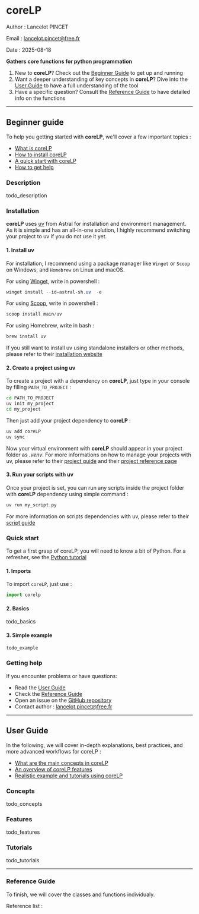 # coreLP

Author : Lancelot PINCET

Email : lancelot.pincet@free.fr

Date : 2025-08-18

**Gathers core functions for python programmation**

1. New to **coreLP**? Check out the [Beginner Guide](#beginner-guide) to get up and running
2. Want a deeper understanding of key concepts in **coreLP**? Dive into the [User Guide](#user-guide) to have a full understanding of the tool
3. Have a specific question? Consult the [Reference Guide](#reference-guide) to have detailed info on the functions

---

## Beginner guide

To help you getting started with **coreLP**, we'll cover a few important topics :
- [What is coreLP](#description)
- [How to install coreLP](#installation)
- [A quick start with coreLP](#quick-start)
- [How to get help](#getting-help)

### Description
todo_description  

### Installation

**coreLP** uses [uv](https://docs.astral.sh/uv/) from Astral for installation and environment management.
As it is simple and has an all-in-one solution, I highly recommend switching your project to uv if you do not use it yet.

#### 1. Install uv
For installation, I recommend using a package manager like `Winget` or `Scoop` on Windows, and `Homebrew` on Linux and macOS.

For using [Winget](https://winstall.app/apps/astral-sh.uv), write in powershell :
```powershell
winget install --id=astral-sh.uv  -e
```

For using [Scoop](https://scoop.sh/#/apps?q=uv), write in powershell :
```powershell
scoop install main/uv
```

For using Homebrew, write in bash :
```bash
brew install uv
```

If you still want to install uv using standalone installers or other methods, please refer to their [installation website](https://docs.astral.sh/uv/getting-started/installation/)

#### 2. Create a project using uv
To create a project with a dependency on **coreLP**, just type in your console by filling ```PATH_TO_PROJECT``` :
```sh
cd PATH_TO_PROJECT
uv init my_project
cd my_project
```

Then just add your project dependency to **coreLP** :
```sh
uv add coreLP
uv sync
```

Now your virtual environment with **coreLP** should appear in your project folder as *.venv*.
For more informations on how to manage your projects with uv, please refer to their [project guide](https://docs.astral.sh/uv/guides/projects/) and their [project reference page](https://docs.astral.sh/uv/concepts/projects/)

#### 3. Run your scripts with uv
Once your project is set, you can run any scripts inside the project folder with **coreLP** dependency using simple command :
```sh
uv run my_script.py
```

For more information on scripts dependencies with uv, please refer to their [script guide](https://docs.astral.sh/uv/guides/scripts/)

### Quick start

To get a first grasp of coreLP, you will need to know a bit of Python. For a refresher, see the [Python tutorial](https://docs.python.org/3/tutorial/)

#### 1. Imports
To import `coreLP`, just use :
```python
import corelp
```

#### 2. Basics
todo_basics

#### 3. Simple example
```python
todo_example
```

### Getting help

If you encounter problems or have questions:
- Read the [User Guide](#user-guide)
- Check the [Reference Guide](#reference-guide)
- Open an issue on the [GitHub repository](https://github.com/LancelotPincet/coreLP)
- Contact author : lancelot.pincet@free.fr

---

## User Guide

In the following, we will cover in-depth explanations, best practices, and more advanced workflows for coreLP :
- [What are the main concepts in coreLP](#concepts)
- [An overview of coreLP features](#features)
- [Realistic example and tutorials using coreLP](#turorials)

### Concepts
todo_concepts

### Features
todo_features

### Tutorials
todo_tutorials

---

### Reference Guide

To finish, we will cover the classes and functions individualy.

Reference list :

